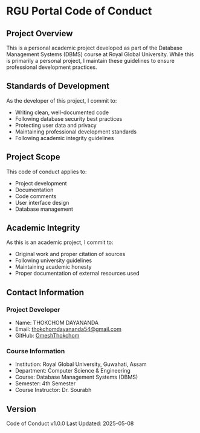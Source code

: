 # RGU Portal Code of Conduct

## Project Overview
This is a personal academic project developed as part of the Database Management Systems (DBMS) course at Royal Global University. While this is primarily a personal project, I maintain these guidelines to ensure professional development practices.

## Standards of Development

As the developer of this project, I commit to:
* Writing clean, well-documented code
* Following database security best practices
* Protecting user data and privacy
* Maintaining professional development standards
* Following academic integrity guidelines

## Project Scope

This code of conduct applies to:
* Project development
* Documentation
* Code comments
* User interface design
* Database management

## Academic Integrity

As this is an academic project, I commit to:
* Original work and proper citation of sources
* Following university guidelines
* Maintaining academic honesty
* Proper documentation of external resources used

## Contact Information

### Project Developer
- Name: THOKCHOM DAYANANDA
- Email: thokchomdayananda54@gmail.com
- GitHub: [OmeshThokchom](https://github.com/OmeshThokchom)

### Course Information
- Institution: Royal Global University, Guwahati, Assam
- Department: Computer Science & Engineering
- Course: Database Management Systems (DBMS)
- Semester: 4th Semester
- Course Instructor: Dr. Sourabh

## Version
Code of Conduct v1.0.0
Last Updated: 2025-05-08